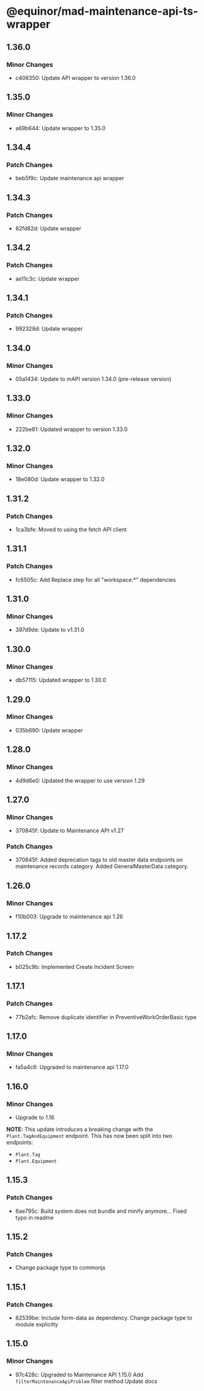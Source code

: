 # @equinor/mad-maintenance-api-ts-wrapper

## 1.36.0

### Minor Changes

- c406350: Update API wrapper to version 1.36.0

## 1.35.0

### Minor Changes

- a69b644: Update wrapper to 1.35.0

## 1.34.4

### Patch Changes

- beb5f9c: Update maintenance api wrapper

## 1.34.3

### Patch Changes

- 82fd82d: Update wrapper

## 1.34.2

### Patch Changes

- ae11c3c: Update wrapper

## 1.34.1

### Patch Changes

- 992328d: Update wrapper

## 1.34.0

### Minor Changes

- 05a1434: Update to mAPI version 1.34.0 (pre-release version)

## 1.33.0

### Minor Changes

- 222be81: Updated wrapper to version 1.33.0

## 1.32.0

### Minor Changes

- 18e080d: Update wrapper to 1.32.0

## 1.31.2

### Patch Changes

- 1ca3bfe: Moved to using the fetch API client

## 1.31.1

### Patch Changes

- fc6505c: Add Replace step for all "workspace:\*" dependencies

## 1.31.0

### Minor Changes

- 397d9de: Update to v1.31.0

## 1.30.0

### Minor Changes

- db57115: Updated wrapper to 1.30.0

## 1.29.0

### Minor Changes

- 035b690: Update wrapper

## 1.28.0

### Minor Changes

- 4d9d6e0: Updated the wrapper to use version 1.29

## 1.27.0

### Minor Changes

- 370845f: Update to Maintenance API v1.27

### Patch Changes

- 370845f: Added deprecation tags to old master data endpoints on maintenance records category.
  Added GeneralMasterData category.

## 1.26.0

### Minor Changes

- f10b003: Upgrade to maintenance api 1.26

## 1.17.2

### Patch Changes

- b025c9b: Implemented Create Incident Screen

## 1.17.1

### Patch Changes

- 77b2afc: Remove duplicate identifier in PreventiveWorkOrderBasic type

## 1.17.0

### Minor Changes

- fa5a4c6: Upgraded to maintenance api 1.17.0

## 1.16.0

### Minor Changes

- Upgrade to 1.16

**NOTE:** This update introduces a breaking change with the `Plant.TagAndEquipment` endpoint. This
has now been split into two endpoints:

- `Plant.Tag`
- `Plant.Equipment`

## 1.15.3

### Patch Changes

- 6ae795c: Build system does not bundle and minify anymore... Fixed typo in readme

## 1.15.2

### Patch Changes

- Change package type to commonjs

## 1.15.1

### Patch Changes

- 62539be: Include form-data as dependency. Change package type to module explicitly

## 1.15.0

### Minor Changes

- 97c428c: Upgraded to Maintenance API 1.15.0 Add `filterMaintenanceApiProblem` filter method Update
  docs
